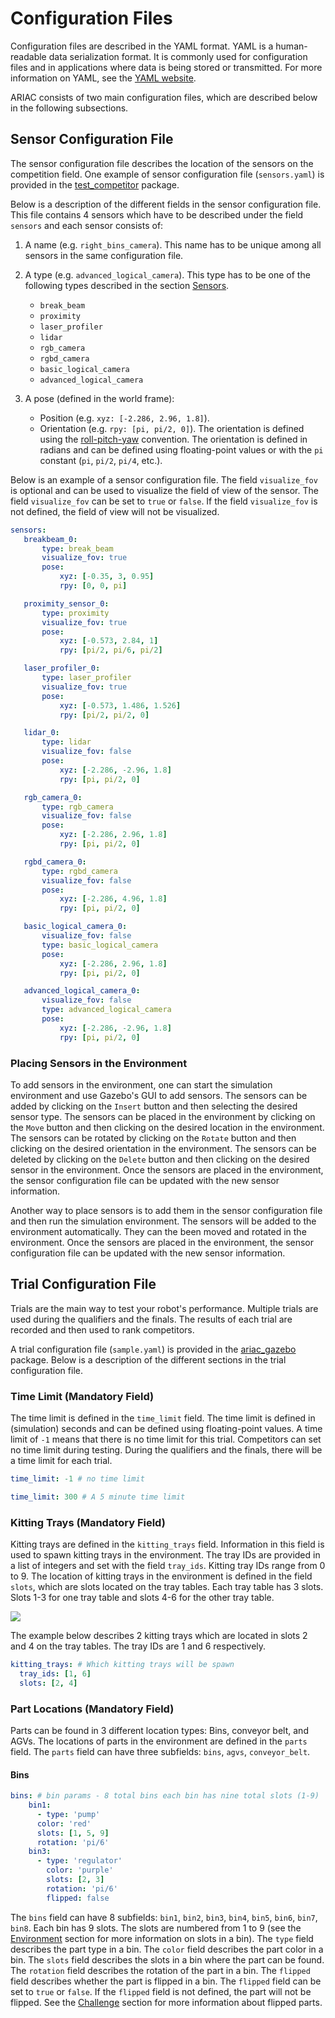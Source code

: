 # Configuration Files

Configuration files are described in the YAML format. YAML is a human-readable data serialization format. It is commonly used for configuration files and in applications where data is being stored or transmitted. For more information on YAML, see the [YAML website](http://yaml.org/).

ARIAC consists of two main configuration files, which are described below in the following subsections.

## Sensor Configuration File

The sensor configuration file describes the location of the sensors on the competition field. One example of sensor configuration file (`sensors.yaml`) is provided in the [test_competitor](../../test_competitor/config) package.

Below is a description of the different fields in the sensor configuration file. This file contains 4 sensors which have to be described under the field `sensors` and each sensor consists of:

1. A name (e.g. `right_bins_camera`). This name has to be unique among all sensors in the same configuration file.
2. A type (e.g. `advanced_logical_camera`). This type has to be one of the following types described in the section [Sensors](sensors.md).

   * `break_beam`
   * `proximity`
   * `laser_profiler`
   * `lidar`
   * `rgb_camera`
   * `rgbd_camera`
   * `basic_logical_camera`
   * `advanced_logical_camera`
3. A pose (defined in the world frame):
    * Position (e.g. `xyz: [-2.286, 2.96, 1.8]`).
    * Orientation (e.g. `rpy: [pi, pi/2, 0]`). The orientation is defined using the [roll-pitch-yaw](https://en.wikipedia.org/wiki/Euler_angles) convention. The orientation is defined in radians and can be defined using floating-point values or with the `pi` constant (`pi`, `pi/2`, `pi/4`, etc.).

Below is an example of a sensor configuration file. The field `visualize_fov` is optional and can be used to visualize the field of view of the sensor. The field `visualize_fov` can be set to `true` or `false`. If the field `visualize_fov` is not defined, the field of view will not be visualized.

```yaml
sensors:
   breakbeam_0:
       type: break_beam
       visualize_fov: true
       pose:
           xyz: [-0.35, 3, 0.95]
           rpy: [0, 0, pi]

   proximity_sensor_0:
       type: proximity
       visualize_fov: true
       pose:
           xyz: [-0.573, 2.84, 1]
           rpy: [pi/2, pi/6, pi/2]

   laser_profiler_0:
       type: laser_profiler
       visualize_fov: true
       pose:
           xyz: [-0.573, 1.486, 1.526]
           rpy: [pi/2, pi/2, 0]

   lidar_0:
       type: lidar
       visualize_fov: false
       pose:
           xyz: [-2.286, -2.96, 1.8]
           rpy: [pi, pi/2, 0]

   rgb_camera_0:
       type: rgb_camera
       visualize_fov: false
       pose:
           xyz: [-2.286, 2.96, 1.8]
           rpy: [pi, pi/2, 0]

   rgbd_camera_0:
       type: rgbd_camera
       visualize_fov: false
       pose:
           xyz: [-2.286, 4.96, 1.8]
           rpy: [pi, pi/2, 0]

   basic_logical_camera_0:
       visualize_fov: false
       type: basic_logical_camera
       pose:
           xyz: [-2.286, 2.96, 1.8]
           rpy: [pi, pi/2, 0]

   advanced_logical_camera_0:
       visualize_fov: false
       type: advanced_logical_camera
       pose:
           xyz: [-2.286, -2.96, 1.8]
           rpy: [pi, pi/2, 0]
```

### Placing Sensors in the Environment

To add sensors in the environment, one can start the simulation environment and use Gazebo's GUI to add sensors. The sensors can be added by clicking on the `Insert` button and then selecting the desired sensor type. The sensors can be placed in the environment by clicking on the `Move` button and then clicking on the desired location in the environment. The sensors can be rotated by clicking on the `Rotate` button and then clicking on the desired orientation in the environment.  The sensors can be deleted by clicking on the `Delete` button and then clicking on the desired sensor in the environment. Once the sensors are placed in the environment, the sensor configuration file can be updated with the new sensor information.

Another way to place sensors is to add them in the sensor configuration file and then run the simulation environment. The sensors will be added to the environment automatically. They can the been moved and rotated in the environment. Once the sensors are placed in the environment, the sensor configuration file can be updated with the new sensor information.

## Trial Configuration File

Trials are the main way to test your robot's performance. Multiple trials are used during the qualifiers and the finals. The results of each trial are recorded and then used to rank competitors.

A trial configuration file (`sample.yaml`) is provided in the [ariac_gazebo](../../ariac_gazebo/config/trials) package. Below is a description of the different sections in the trial configuration file. 

### Time Limit (Mandatory Field)

The time limit is defined in the `time_limit` field. The time limit is defined in (simulation) seconds and can be defined using floating-point values. A time limit of `-1` means that there is no time limit for this trial. Competitors can set no time limit during testing. During the qualifiers and the finals, there will be a time limit for each trial.

```yaml
time_limit: -1 # no time limit
```

```yaml
time_limit: 300 # A 5 minute time limit
```

### Kitting Trays (Mandatory Field)

Kitting trays are defined in the `kitting_trays` field. Information in this field is used to spawn kitting trays in the environment. The tray IDs are provided in a list of integers and set with the field `tray_ids`. Kitting tray IDs range from 0 to 9. The location of kitting trays in the environment is defined in the field `slots`, which are slots located on the tray tables. Each tray table has 3 slots. Slots 1-3 for one tray table and slots 4-6 for the other tray table.


![](../images/TableSlots.jpeg)

The example below describes 2 kitting trays which are located in slots 2 and 4 on the tray tables. The tray IDs are 1 and 6 respectively.

```yaml
kitting_trays: # Which kitting trays will be spawn
  tray_ids: [1, 6] 
  slots: [2, 4]
```

### Part Locations (Mandatory Field)

Parts can be found in 3 different location types: Bins, conveyor belt, and AGVs. The locations of parts in the environment are defined in the `parts` field. The `parts` field can have three subfields: `bins`, `agvs`, `conveyor_belt`.

#### Bins

```yaml
bins: # bin params - 8 total bins each bin has nine total slots (1-9)
    bin1: 
      - type: 'pump'
      color: 'red'
      slots: [1, 5, 9]
      rotation: 'pi/6'
    bin3:
      - type: 'regulator'
        color: 'purple'
        slots: [2, 3]
        rotation: 'pi/6'
        flipped: false
```


The `bins` field can have 8 subfields: `bin1`, `bin2`, `bin3`, `bin4`, `bin5`, `bin6`, `bin7`, `bin8`. Each bin has 9 slots. The slots are numbered from 1 to 9 (see the [Environment](environment#part-bins) section for more information on slots in a bin). The `type` field describes the part type in a bin. The `color` field describes the part color in a bin. The `slots` field describes the slots in a bin where the part can be found. The `rotation` field describes the rotation of the part in a bin. The `flipped` field describes whether the part is flipped in a bin. The `flipped` field can be set to `true` or `false`. If the `flipped` field is not defined, the part will not be flipped. See the [Challenge](challenges#flipped-parts) section for more information about flipped parts.
